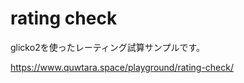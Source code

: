 rating check
=============

glicko2を使ったレーティング試算サンプルです。

https://www.quwtara.space/playground/rating-check/

